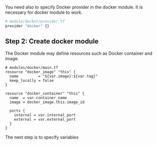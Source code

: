 You need also to specify Docker provider in the docker module. It is necessary for docker module to work.
```bash
# module/docker/provider.tf
provider "docker" {}
```

## Step 2: Create docker module

The Docker module may define resources such as Docker container and image.


```hcl
# modules/docker/main.tf
resource "docker_image" "this" {
  name         = "${var.image}:${var.tag}"
  keep_locally = false
}

resource "docker_container" "this" {
  name  = var.container_name
  image = docker_image.this.image_id

  ports {
    internal = var.internal_port
    external = var.external_port
  }
}
```
The next step is to specify variables 
